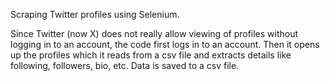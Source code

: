 Scraping Twitter profiles using Selenium.

Since Twitter (now X) does not really allow viewing of profiles without logging in to an account, the code first logs in to an account. Then it opens up the profiles which it reads
from a csv file and extracts details like following, followers, bio, etc. Data is saved to a csv file.
